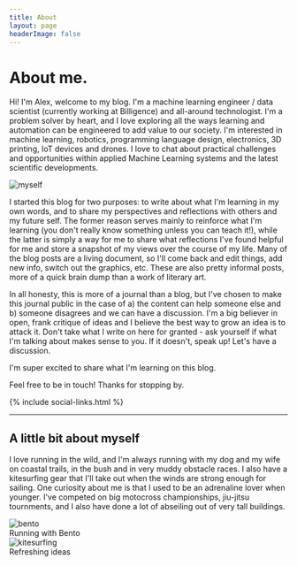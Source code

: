 ```yaml
---
title: About
layout: page
headerImage: false
---
```



<h1>About me.</h1>

<p>Hi! I'm Alex, welcome to my blog. I'm a machine learning engineer / data scientist (currently working at Billigence) and all-around technologist. I'm a problem solver by heart, and I love exploring all the ways learning and automation can be engineered to add value to our society. I'm interested in machine learning, robotics, programming language design, electronics, 3D printing, IoT devices and drones. I love to chat about practical challenges and opportunities within applied Machine Learning systems and the latest scientific developments.</p>

<div class="side-by-side">
    <div class="toleft">
        <img class="image" src="{{ site.url }}/assets/images/profile.png" alt="myself">
    </div>
    <div class="toright">
        <p>I started this blog for two purposes: to write about what I'm learning in my own words, and to share my perspectives and reflections with others and my future self. The former reason serves mainly to reinforce what I'm learning (you don't really know something unless you can teach it!), while the latter is simply a way for me to share what reflections I've found helpful for me and store a snapshot of my views over the course of my life. Many of the blog posts are a living document, so I'll come back and edit things, add new info, switch out the graphics, etc. These are also pretty informal posts, more of a quick brain dump than a work of literary art.</p>
    </div>
</div>
In all honesty, this is more of a journal than a blog, but I've chosen to make this journal public in the case of a) the content can help someone else and b) someone disagrees and we can have a discussion. I'm a big believer in open, frank critique of ideas and I believe the best way to grow an idea is to attack it. Don't take what I write on here for granted - ask yourself if what I'm talking about makes sense to you. If it doesn't, speak up! Let's have a discussion.

<p>I'm super excited to share what I'm learning on this blog.</p>
<p>Feel free to be in touch! Thanks for stopping by.</p>
<p style="text-align: center;">
	<div>{% include social-links.html %}</div>
</p>

---

<h2>A little bit about myself</h2>


<div class="side-by-side">
    <div class="toleft">
		<p>I love running in the wild, and I'm always running with my dog and my wife on coastal trails, in the bush and in very muddy obstacle races. I also have a kitesurfing gear that I'll take out when the winds are strong enough for sailing.
		One curiosity about me is that I used to be an adrenaline lover when younger. I've competed on big motocross championships, jiu-jitsu tournments, and I also have done a lot of abseiling out of very tall buildings.</p>
    </div>
    <div class="toright">
		<img class="image" src="{{ site.url }}/assets/images/bento.jpeg" alt="bento">
		<figcaption class="caption">Running with Bento</figcaption>
    </div>
</div>
<div>
	<img class="image" src="{{ site.url }}/assets/images/kite.jpeg" alt="kitesurfing">
	<figcaption class="caption">Refreshing ideas</figcaption>
</div>